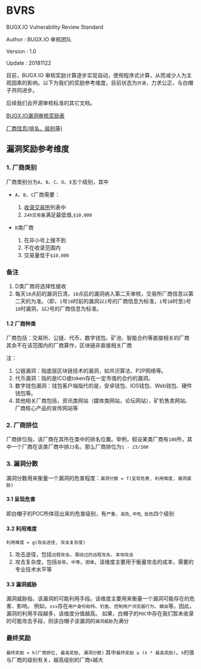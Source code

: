 # BVRS

BUGX.IO Vulnerability Review Standard

Author  : BUGX.IO 审核团队

Version : 1.0

Update  : 20181122

目前，BUGX.IO 审核奖励计算逐步实现自动，使用程序式计算，从而减少人为主观因素的影响。以下为我们的奖励参考维度，目前状态为`开源`，力求公正，与白帽子共同进步。

后续我们会开源审核标准的其它文档。

[BUGX.IO漏洞审核奖励表](https://github.com/bugxio/BVRS/blob/master/奖励表.png)

[厂商信息(排名、级别等)](https://github.com/bugxio/BVRS/blob/master/exchange/2019_01_18.csv)

## 漏洞奖励参考维度

### 1. 厂商类别

厂商类别分为`A`、`B`、`C`、`D`、`E`五个级别，其中

- `A`、`B`、`C`厂商需要：

    1. [收录交易所](https://github.com/bugxio/BVRS/blob/master/exchange/2019_01_18.csv)列表中
    2. `24h交易量`满足最低值,`$10,000`

- `D`类厂商
    1. 在非小号上搜不到
    2. 不在收录范围内
    3. 交易量低于`$10,000`

### 备注
1. D类厂商将选择性接收
2. 每天`18`点前的漏洞日清，`18`点后的漏洞纳入第二天审核，交易所厂商信息以第二天的为准。（即，`1`号`18`时前的漏洞以`1`号的厂商信息为标准，`1`号`18`时至`2`号`18`时漏洞，以`2`号的厂商信息为标准。


#### 1.2 厂商种类

厂商包括：交易所、公链、代币、数字钱包、矿池、智能合约等直接相关的厂商
其余不在该范围内的厂商算作，区块链非直接相关厂商

注：

1. 公链漏洞：指底层区块链技术的漏洞，如共识算法、P2P网络等。
2. 代币漏洞：指的是ICO或token存在一定市值的合约的漏洞。
3. 数字钱包漏洞：钱包客户端指代的是，安卓钱包、IOS钱包、Web钱包、硬件钱包等。
4. 其他相关厂商包括，资讯类网站（媒体类网站，论坛网站）、矿机售卖网站、厂商核心产品的宣传网站等

### 2. 厂商排位

厂商排位指，该厂商在其所在类中的排名位置。举例，假设某类厂商有`100`所，其中一个厂商在该类厂商中排`23`名，那么厂商排位为`1 - 23/100`

### 3. 漏洞分数

漏洞分数用来衡量一个漏洞的危害程度：`漏洞分数 = f(呈现危害, 利用难度, 漏洞威胁)`

#### 3.1 呈现危害

即白帽子的POC所体现出来的危害级别，有`严重`、`高危`, `中危`, `低危`四个级别

#### 3.2 利用难度

`利用难度 = g(攻击途径, 攻击复杂度)`

1. 攻击途径，包括`远程攻击`、`需绕过的远程攻击`、`本地攻击`
2. 攻击复杂度，包括`容易`，`中等`，`困难`，该维度主要用于衡量攻击的成本，需要的专业技术水平等

#### 3.3 漏洞威胁

漏洞威胁指，该漏洞的可能利用手段。该维度主要用来衡量一个漏洞可能存在的危害、影响。
例如，`xss`存在`用户身份劫持`、`钓鱼`、`控制用户浏览器行为`、`蠕虫`等。因此，漏洞的利用手段越多，该维度分值越高。
如果，白帽子的`POC`中存在我们暂未收录的可能攻击手段，则该白帽子该漏洞的`漏洞威胁`为满分

### 最终奖励

`最终奖励 = h(厂商排位, 最高奖励, 漏洞分数)`
其中`最终奖励 ≥ (λ * 最高奖励)`，`λ`的值与厂商的级别有关，越高级别的厂商`λ`越大



